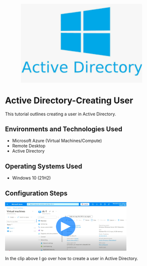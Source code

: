 <p align="center">
  <img src="https://raw.githubusercontent.com/tcpiercy/creating-org-units/main/active%20directory%20snip.png" width="400">
</p>

<h1>Active Directory-Creating User</h1>
This tutorial outlines creating a user in Active Directory.<br />



<h2>Environments and Technologies Used</h2>

- Microsoft Azure (Virtual Machines/Compute)
- Remote Desktop
- Active Directory

<h2>Operating Systems Used </h2>

- Windows 10</b> (21H2)

<h2>Configuration Steps</h2>

<a href="https://www.youtube.com/watch?v=mnUel2Ue61E" target="_blank">
  <img src="https://raw.githubusercontent.com/tcpiercy/creating-org-units/main/active_directory_with_blue_play_button.png" width="400">
</a>

In the clip above I go over how to create a user in Active Directory.
